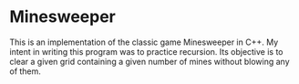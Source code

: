 # Minesweeper
This is an implementation of the classic game Minesweeper in C++. My intent in writing this program was to practice recursion. Its objective is to clear a given grid containing a given number of mines without blowing any of them.
